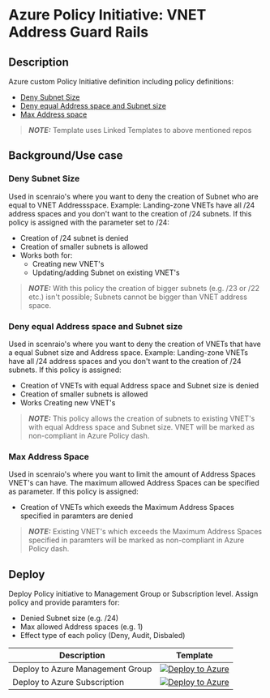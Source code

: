 # Azure Policy Initiative: VNET Address Guard Rails

## Description

Azure custom Policy Initiative definition including policy definitions:

- [Deny Subnet Size](https://github.com/PieterbasNagengast/AzurePolicy-DenySubnetSize)
- [Deny equal Address space and Subnet size](https://github.com/PieterbasNagengast/AzurePolicy-DenyEqualSubnetSizeAndAddressSpace)
- [Max Address space](https://github.com/PieterbasNagengast/AzurePolicy-VNETMaxAddressSpaces)

> **_NOTE:_** Template uses Linked Templates to above mentioned repos

## Background/Use case

### Deny Subnet Size

Used in scenraio's where you want to deny the creation of Subnet who are equal to VNET Addressspace.
Example: Landing-zone VNETs have all /24 address spaces and you don't want to the creation of /24 subnets.
If this policy is assigned with the parameter set to /24:

- Creation of /24 subnet is denied
- Creation of smaller subnets is allowed
- Works both for:
  - Creating new VNET's
  - Updating/adding Subnet on existing VNET's

> **_NOTE:_** With this policy the creation of bigger subnets (e.g. /23 or /22 etc.) isn't possible; Subnets cannot be bigger than VNET address space.

### Deny equal Address space and Subnet size

Used in scenraio's where you want to deny the creation of VNETs that have a equal Subnet size and Address space.
Example: Landing-zone VNETs have all /24 address spaces and you don't want to the creation of /24 subnets.
If this policy is assigned:

- Creation of VNETs with equal Address space and Subnet size is denied
- Creation of smaller subnets is allowed
- Works Creating new VNET's

> **_NOTE:_** This policy allows the creation of subnets to existing VNET's with equal Address space and Subnet size. VNET will be marked as non-compliant in Azure Policy dash.

### Max Address Space

Used in scenraio's where you want to limit the amount of Address Spaces VNET's can have.
The maximum allowed Address Spaces can be specified as parameter.
If this policy is assigned:

- Creation of VNETs which exeeds the Maximum Address Spaces specified in paramters are denied

> **_NOTE:_** Existing VNET's which exceeds the Maximum Address Spaces specified in paramters will be marked as non-compliant in Azure Policy dash.

## Deploy

Deploy Policy initiative to Management Group or Subscription level.
Assign policy and provide paramters for:
- Denied Subnet size (e.g. /24)
- Max allowed Address spaces (e.g. 1)
- Effect type of each policy (Deny, Audit, Disbaled)

| Description | Template |
|---|---|
| Deploy to Azure Management Group| [![Deploy to Azure](https://aka.ms/deploytoazurebutton)](https://portal.azure.com/#create/Microsoft.Template/uri/https%3A%2F%2Fraw.githubusercontent.com%2FPieterbasNagengast%2FAzurePolicySet-VNETAddressGuardRails%2Fmain%2FVNET-Address-Guard-rails-MgmtGrp.json)|
| Deploy to Azure Subscription | [![Deploy to Azure](https://aka.ms/deploytoazurebutton)](https://portal.azure.com/#create/Microsoft.Template/uri/https%3A%2F%2Fraw.githubusercontent.com%2FPieterbasNagengast%2FAzurePolicySet-VNETAddressGuardRails%2Fmain%2FVNET-Address-Guard-rails-Sub.json)|
